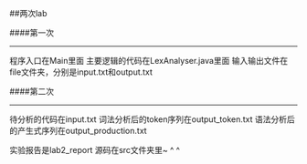##两次lab   

####第一次
***********
程序入口在Main里面
主要逻辑的代码在LexAnalyser.java里面
输入输出文件在file文件夹，分别是input.txt和output.txt

####第二次
**********
待分析的代码在input.txt
词法分析后的token序列在output_token.txt
语法分析后的产生式序列在output_production.txt

实验报告是lab2_report
源码在src文件夹里~
^ ^
